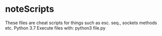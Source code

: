 # noteScripts
These files are cheat scripts for things such as esc. seq., sockets methods etc.
Python 3.7
Execute files with: python3 file.py
